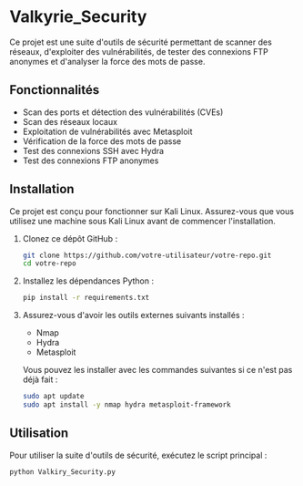 # Valkyrie_Security


Ce projet est une suite d'outils de sécurité permettant de scanner des réseaux, d'exploiter des vulnérabilités, de tester des connexions FTP anonymes et d'analyser la force des mots de passe.

## Fonctionnalités

- Scan des ports et détection des vulnérabilités (CVEs)
- Scan des réseaux locaux
- Exploitation de vulnérabilités avec Metasploit
- Vérification de la force des mots de passe
- Test des connexions SSH avec Hydra
- Test des connexions FTP anonymes

## Installation

Ce projet est conçu pour fonctionner sur Kali Linux. Assurez-vous que vous utilisez une machine sous Kali Linux avant de commencer l'installation.

1. Clonez ce dépôt GitHub :
    ```bash
    git clone https://github.com/votre-utilisateur/votre-repo.git
    cd votre-repo
    ```

2. Installez les dépendances Python :
    ```bash
    pip install -r requirements.txt
    ```

3. Assurez-vous d'avoir les outils externes suivants installés :
    - Nmap
    - Hydra
    - Metasploit

    Vous pouvez les installer avec les commandes suivantes si ce n'est pas déjà fait :
    ```bash
    sudo apt update
    sudo apt install -y nmap hydra metasploit-framework
    ```

## Utilisation

Pour utiliser la suite d'outils de sécurité, exécutez le script principal :
```bash
python Valkiry_Security.py
